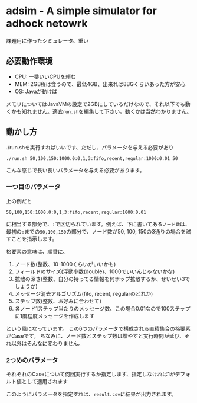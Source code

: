 adsim - A simple simulator for adhock netowrk
=============================================
 
課題用に作ったシミュレータ、重い

必要動作環境
----------
* CPU: 一番いいCPUを頼む
* MEM: 2GB程は食うので、最低4GB、出来れば8BGくらいあった方が安心
* OS: Javaが動けば

メモリについてはJavaVMの設定で2GBにしているだけなので、それ以下でも動くかも知れません。適宜`run.sh`を編集して下さい。動くかは当然わかりません。

動かし方
-------

./run.shを実行すればいいです、ただし、パラメータを与える必要があり

	./run.sh 50,100,150:1000.0:0,1,3:fifo,recent,regular:1000:0.01 50

こんな感じで長い長いパラメータを与える必要があります。
### 一つ目のパラメータ
上の例だと

	50,100,150:1000.0:0,1,3:fifo,recent,regular:1000:0.01

に相当する部分で、`:`で区切られています。例えば、下に書いてある`ノード数`は、最初の`:`までの`50,100,150`の部分で、ノード数が50, 100, 150の3通りの場合を試すことを指示します。

格要素の意味は、順番に、

1. ノード数(整数、10-1000くらいがいいかも)
2. フィールドのサイズ(浮動小数(double)、1000でいいんじゃないかな)
3. 拡散の深さ(整数、自分の持ってる情報を何ホップ拡散するか、せいぜい3でしょうか)
4. メッセージ消去アルゴリズム(fifo, recent, regularのどれか)
5. ステップ数(整数、お好みに合わせて)
6. 各ノード1ステップ当たりのメッセージ数、この場合0.01なので100ステップに1度程度メッセージを作成します

という風になっています。
この6つのパラメータで構成される直積集合の格要素がCaseです。
ちなみに、ノード数とステップ数は増やすと実行時間が延び、それ以外はそんなに変わりません。


### 2つめのパラメータ
それぞれのCaseについて何回実行するか指定します、指定しなければ1がデフォルト値として適用されます

このようにパラメータを指定すれば、`result.csv`に結果が出力されます。